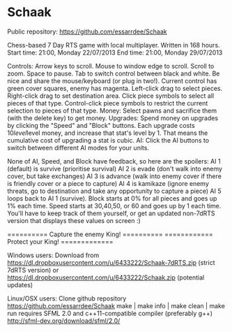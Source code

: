 Schaak
======

Public repository: https://github.com/essarrdee/Schaak

Chess-based 7 Day RTS game with local multiplayer.
Written in 168 hours.
Start time: 21:00, Monday 22/07/2013
End time: 21:00, Monday 29/07/2013

Controls:
Arrow keys to scroll.
Mouse to window edge to scroll.
Scroll to zoom.
Space to pause.
Tab to switch control between black and white.
Be nice and share the mouse/keyboard (or plug in two!).
Current control has green cover squares, enemy has magenta.
Left-click drag to select pieces.
Right-click drag to set destination area.
Click piece symbols to select all pieces of that type.
Control-click piece symbols to restrict the current selection to pieces of that type.
Money:
Select pawns and sacrifice them (with the delete key) to get money.
Upgrades:
Spend money on upgrades by clicking the "Speed" and "Block" buttons.
Each upgrade costs 10*level*level money, and increase that stat's level by 1. That means the cumulative cost of upgrading a stat is cubic.
AI:
Click the AI buttons to switch between different AI modes for your units.

None of AI, Speed, and Block have feedback, so here are the spoilers:
AI 1 (default) is survive (prioritise survival)
AI 2 is evade (don't walk into enemy cover, but take exchanges)
AI 3 is advance (walk into enemy cover if there is friendly cover or a piece to capture)
AI 4 is kamikaze (ignore enemy threats, go to destination and take any opportunity to capture a piece)
AI 5 loops back to AI 1 (survive).
Block starts at 0% for all pieces and goes up 1% each time.
Speed starts at 30,40,50, or 60 and goes up by 1 each time.
You'll have to keep track of them yourself, or get an updated non-7dRTS version that displays these values on screen :)

========== Capture the enemy King! ==========
============ Protect your King! =============

Windows users:
Download from
https://dl.dropboxusercontent.com/u/6433222/Schaak-7dRTS.zip (strict 7dRTS version)
or
https://dl.dropboxusercontent.com/u/6433222/Schaak.zip (potential updates)

Linux/OSX users:
Clone github repository https://github.com/essarrdee/Schaak
make | make info | make clean | make run
requires SFML 2.0 and c++11-compatible compiler (preferably g++)
http://sfml-dev.org/download/sfml/2.0/